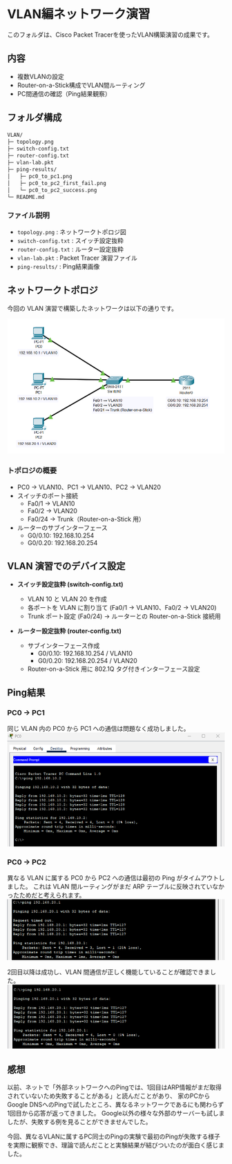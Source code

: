 # VLAN編ネットワーク演習

このフォルダは、Cisco Packet Tracerを使ったVLAN構築演習の成果です。

## 内容
- 複数VLANの設定
- Router-on-a-Stick構成でVLAN間ルーティング
- PC間通信の確認（Ping結果観察）

## フォルダ構成
```
VLAN/
├─ topology.png
├─ switch-config.txt
├─ router-config.txt
├─ vlan-lab.pkt
├─ ping-results/
│   ├─ pc0_to_pc1.png
│   ├─ pc0_to_pc2_first_fail.png
│   └─ pc0_to_pc2_success.png
└─ README.md
```

### ファイル説明
- `topology.png` : ネットワークトポロジ図
- `switch-config.txt` : スイッチ設定抜粋
- `router-config.txt` : ルーター設定抜粋
- `vlan-lab.pkt` : Packet Tracer 演習ファイル
- `ping-results/` : Ping結果画像

## ネットワークトポロジ

今回の VLAN 演習で構築したネットワークは以下の通りです。

![VLAN Topology](topology.png)

### トポロジの概要
- PC0 → VLAN10、PC1 → VLAN10、PC2 → VLAN20
- スイッチのポート接続
  - Fa0/1 → VLAN10
  - Fa0/2 → VLAN20
  - Fa0/24 → Trunk（Router-on-a-Stick 用）
- ルーターのサブインターフェース
  - G0/0.10: 192.168.10.254
  - G0/0.20: 192.168.20.254

## VLAN 演習でのデバイス設定

- **スイッチ設定抜粋 (switch-config.txt)**
  - VLAN 10 と VLAN 20 を作成
  - 各ポートを VLAN に割り当て (Fa0/1 → VLAN10、Fa0/2 → VLAN20)
  - Trunk ポート設定 (Fa0/24) → ルーターとの Router-on-a-Stick 接続用

- **ルーター設定抜粋 (router-config.txt)**
  - サブインターフェース作成
    - G0/0.10: 192.168.10.254 / VLAN10
    - G0/0.20: 192.168.20.254 / VLAN20
  - Router-on-a-Stick 用に 802.1Q タグ付きインターフェース設定


## Ping結果

### PC0 → PC1
同じ VLAN 内の PC0 から PC1 への通信は問題なく成功しました。
![PC0→PC1 Ping成功](ping-results/pc0_to_pc1.png)

### PC0 → PC2
異なる VLAN に属する PC0 から PC2 への通信は最初の Ping がタイムアウトしました。
これは VLAN 間ルーティングがまだ ARP テーブルに反映されていなかったためだと考えられます。
![PC0→PC2 1回目失敗](ping-results/pc0_to_pc2_first_fail.png)

2回目以降は成功し、VLAN 間通信が正しく機能していることが確認できました。
![PC0→PC2 成功](ping-results/pc0_to_pc2_success.png)


## 感想
以前、ネットで「外部ネットワークへのPingでは、1回目はARP情報がまだ取得されていないため失敗することがある」と読んだことがあり、
家のPCからGoogle DNSへのPingで試したところ、異なるネットワークであるにも関わらず1回目から応答が返ってきました。 
Google以外の様々な外部のサーバーも試しましたが、失敗する例を見ることができませんでした。

今回、異なるVLANに属するPC同士のPingの実験で最初のPingが失敗する様子を実際に観察でき、理論で読んだことと実験結果が結びついたのが面白く感じました。








